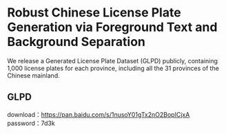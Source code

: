 # Robust Chinese License Plate Generation via Foreground Text and Background Separation

We release a Generated License Plate Dataset (GLPD) publicly, containing 1,000 license plates for each province, including all the 31 provinces of the Chinese mainland.

## GLPD
download：https://pan.baidu.com/s/1nusoY01gTx2nO2BopICjxA   
password：7d3k 
